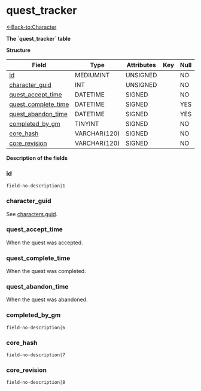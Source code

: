# quest\_tracker

[<-Back-to:Character](database-character.md)

**The \`quest\_tracker\` table**

**Structure**

| Field                   | Type         | Attributes | Key | Null | Default | Extra | Comment |
| ----------------------- | ------------ | ---------- | --- | ---- | ------- | ----- | ------- |
|[id][1]                  | MEDIUMINT    | UNSIGNED   |     | NO   | 0       |       |         |
|[character_guid][2]      | INT          | UNSIGNED   |     | NO   | 0       |       |         |
|[quest_accept_time][3]   | DATETIME     | SIGNED     |     | NO   |         |       |         |
|[quest_complete_time][4] | DATETIME     | SIGNED     |     | YES  |         |       |         |
|[quest_abandon_time][5]  | DATETIME     | SIGNED     |     | YES  |         |       |         |
|[completed_by_gm][6]     | TINYINT      | SIGNED     |     | NO   | 0       |       |         |
|[core_hash][7]           | VARCHAR(120) | SIGNED     |     | NO   | 0       |       |         |
|[core_revision][8]       | VARCHAR(120) | SIGNED     |     | NO   | 0       |       |         |

[1]: #id
[2]: #characterguid
[3]: #questaccepttime
[4]: #questcompletetime
[5]: #questabandontime
[6]: #completedbygm
[7]: #corehash
[8]: #corerevision

**Description of the fields**

### id

`field-no-description|1`

### character\_guid

See [characters.guid](characters#guid).

### quest\_accept\_time

When the quest was accepted.

### quest\_complete\_time

When the quest was completed.

### quest\_abandon\_time

When the quest was abandoned.

### completed\_by\_gm

`field-no-description|6`

### core\_hash

`field-no-description|7`

### core\_revision

`field-no-description|8`
